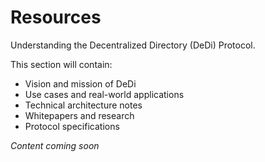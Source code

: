 # Resources

Understanding the Decentralized Directory (DeDi) Protocol.

This section will contain:
- Vision and mission of DeDi
- Use cases and real-world applications
- Technical architecture notes
- Whitepapers and research
- Protocol specifications

*Content coming soon*
